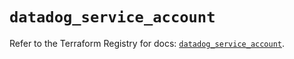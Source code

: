 # `datadog_service_account`

Refer to the Terraform Registry for docs: [`datadog_service_account`](https://registry.terraform.io/providers/datadog/datadog/3.39.0/docs/resources/service_account).
